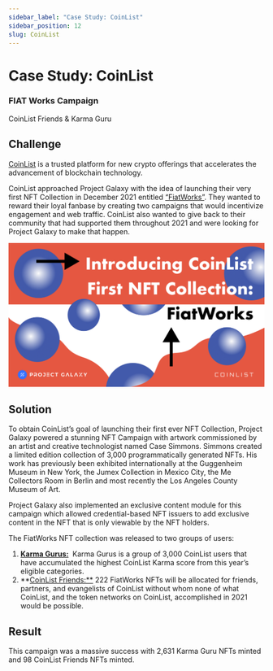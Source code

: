 ```yaml
---
sidebar_label: "Case Study: CoinList"
sidebar_position: 12
slug: CoinList
---
```

# Case Study: CoinList

### FIAT Works Campaign

CoinList Friends & Karma Guru

## Challenge

[CoinList](https://twitter.com/CoinList) is a trusted platform for new crypto offerings that accelerates the advancement of blockchain technology. 

CoinList approached Project Galaxy with the idea of launching their very first NFT Collection in December 2021 entitled [“FiatWorks”](https://blog.galaxy.eco/colinlist-takes-its-first-nft-collection-to-the-galaxy-e2393cefbe2). They wanted to reward their loyal fanbase by creating two campaigns that would incentivize engagement and web traffic. CoinList also wanted to give back to their community that had supported them throughout 2021 and were looking for Project Galaxy to make that happen.

![Untitled](assets/coinlist.png)

## Solution

To obtain CoinList’s goal of launching their first ever NFT Collection, Project Galaxy powered a stunning NFT Campaign with artwork commissioned by an artist and creative technologist named Case Simmons. Simmons created a limited edition collection of 3,000 programmatically generated NFTs. His work has previously been exhibited internationally at the Guggenheim Museum in New York, the Jumex Collection in Mexico City, the Me Collectors Room in Berlin and most recently the Los Angeles County Museum of Art.

Project Galaxy also implemented an exclusive content module for this campaign which allowed credential-based NFT issuers to add exclusive content in the NFT that is only viewable by the NFT holders.

The FiatWorks NFT collection was released to two groups of users: 

1. **[Karma Gurus:](https://galaxy.eco/coinlist/campaign/GC2KYUUpqT)**
    Karma Gurus is a group of 3,000 CoinList users that have accumulated the highest CoinList Karma score from this year’s eligible categories.
2. **[CoinList Friends:**](https://galaxy.eco/coinlist/campaign/GCAQYUUoVG) 222 FiatWorks NFTs will be allocated for friends, partners, and evangelists of CoinList without whom none of what CoinList, and the token networks on CoinList, accomplished in 2021 would be possible.

## Result

This campaign was a massive success with 2,631 Karma Guru NFTs minted and 98 CoinList Friends NFTs minted.